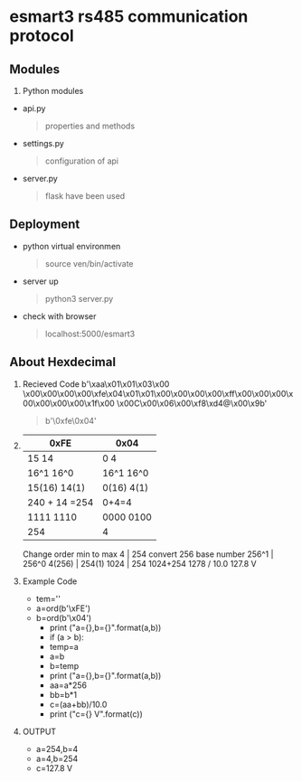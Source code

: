 # esmart3 rs485 communication protocol

## Modules

1. Python modules
 - api.py
   > properties and methods
 - settings.py
   > configuration of api
 - server.py
   > flask have been used

## Deployment
 - python virtual environmen
   > source ven/bin/activate
 - server up
   > python3 server.py
 - check with browser
   > localhost:5000/esmart3

## About Hexdecimal

1. Recieved Code
	b'\xaa\x01\x01\x03\x00 \x00\x00\x00\x00\xfe\x04\x01\x01\x00\x00\x00\x00\xff\x00\x00\x00\x00\x00\x00\x00\x1f\x00 \x00C\x00\x06\x00\xf8\xd4@\x00\x9b'

	> b'\0xfe\0x04'

2. 0xFE         	| 0x04
   -------------	|------------
   15	   14		| 0	4
   16^1   16^0		| 16^1 16^0
   15(16)  14(1) 	| 0(16) 4(1)
   240 + 14 =254	| 0+4=4
   1111 1110   		| 0000 0100
    254			| 4
   Change order min to max
    4			| 254
   convert 256 base number
   256^1  		| 256^0
   4(256) 		| 254(1)
    1024 		| 254
    1024+254
    1278 / 10.0
    127.8 V


3. Example Code
	- tem=''
	- a=ord(b'\xFE')                                                                                                
	- b=ord(b'\x04') 
        - print ("a={},b={}".format(a,b))                                                                               
        - if (a > b):                                                                                                   
        - temp=a
        - a=b
        - b=temp
        - print ("a={},b={}".format(a,b))
        - aa=a*256                                                                                                      
        - bb=b*1                                                                                                        
        - c=(aa+bb)/10.0
        - print ("c={} V".format(c)) 

4. OUTPUT

	- a=254,b=4
	- a=4,b=254
	- c=127.8 V

